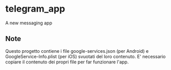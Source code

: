 # telegram_app

A new messaging app

## Note

Questo progetto contiene i file google-services.json (per Android) e GoogleService-Info.plist (per iOS) svuotati del loro contenuto.
E' necessario copiare il contenuto dei propri file per far funzionare l'app.

